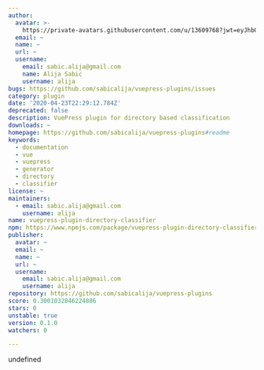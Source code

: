 ```yaml
---
author:
  avatar: >-
    https://private-avatars.githubusercontent.com/u/13609768?jwt=eyJhbGciOiJIUzI1NiIsInR5cCI6IkpXVCJ9.eyJpc3MiOiJnaXRodWIuY29tIiwiYXVkIjoicmF3LmdpdGh1YnVzZXJjb250ZW50LmNvbSIsImtleSI6ImtleTEiLCJleHAiOjE3MzQ2NzM5ODAsIm5iZiI6MTczNDY3Mjc4MCwicGF0aCI6Ii91LzEzNjA5NzY4In0.kQg4kRmHOw2ijkqRTKcSMtXQLrFUFKlhNoQo-wYH2M0&v=4
  email: ~
  name: ~
  url: ~
  username:
    email: sabic.alija@gmail.com
    name: Alija Sabic
    username: alija
bugs: https://github.com/sabicalija/vuepress-plugins/issues
category: plugin
date: '2020-04-23T22:29:12.784Z'
deprecated: false
description: VuePress plugin for directory based classification
downloads: ~
homepage: https://github.com/sabicalija/vuepress-plugins#readme
keywords:
  - documentation
  - vue
  - vuepress
  - generator
  - directory
  - classifier
license: ~
maintainers:
  - email: sabic.alija@gmail.com
    username: alija
name: vuepress-plugin-directory-classifier
npm: https://www.npmjs.com/package/vuepress-plugin-directory-classifier
publisher:
  avatar: ~
  email: ~
  name: ~
  url: ~
  username:
    email: sabic.alija@gmail.com
    username: alija
repository: https://github.com/sabicalija/vuepress-plugins
score: 0.3001032846224886
stars: 0
unstable: true
version: 0.1.0
watchers: 0

---
```


undefined